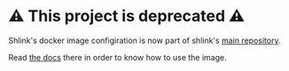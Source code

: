 # :warning: This project is deprecated :warning:

Shlink's docker image configiration is now part of shlink's [main repository](https://github.com/shlinkio/shlink).

Read [the docs](https://github.com/shlinkio/shlink/blob/master/docker/README.md) there in order to know how to use the image.
